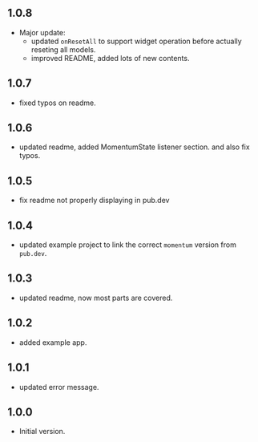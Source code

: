 ## 1.0.8

- Major update:
  - updated `onResetAll` to support widget operation before actually reseting all models.
  - improved README, added lots of new contents.

## 1.0.7

- fixed typos on readme.

## 1.0.6

- updated readme, added MomentumState listener section. and also fix typos.

## 1.0.5

- fix readme not properly displaying in pub.dev

## 1.0.4

- updated example project to link the correct `momentum` version from `pub.dev`.

## 1.0.3

- updated readme, now most parts are covered.

## 1.0.2

- added example app.

## 1.0.1

- updated error message.

## 1.0.0

- Initial version.